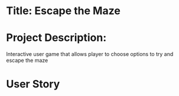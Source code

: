 # Title: Escape the Maze

# Project Description:
  Interactive user game that allows player to choose options to try and escape the maze

  # User Story 
  